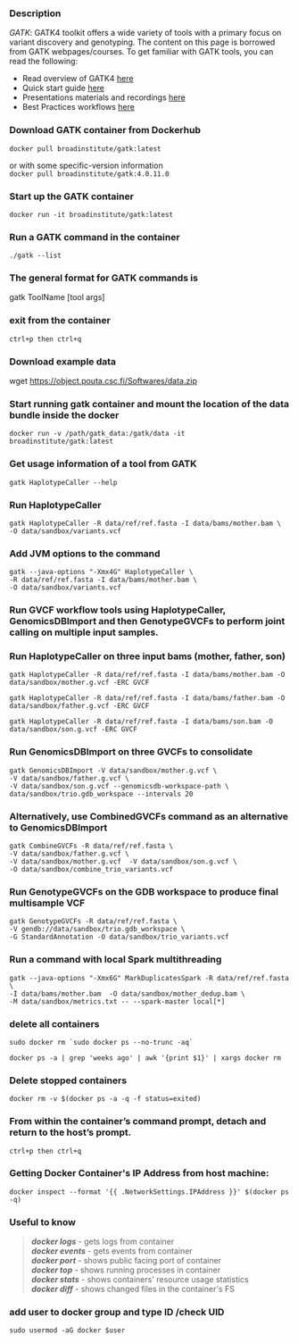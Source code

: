 ### Description
*GATK*: GATK4 toolkit offers a wide variety of tools with a primary focus on variant discovery and genotyping. The content on this page is borrowed from GATK webpages/courses. To get familiar with GATK tools, you can read the following:

- Read overview of GATK4 [here](https://software.broadinstitute.org/gatk/gatk4)
- Quick start guide [here](https://software.broadinstitute.org/gatk/documentation/quickstart)
- Presentations materials and recordings [here](https://software.broadinstitute.org/gatk/documentation/presentations)
- Best Practices workflows [here](https://software.broadinstitute.org/gatk/best-practices/)

### Download GATK container from Dockerhub

```docker pull broadinstitute/gatk:latest``` <br>

  or with some specific-version information  <br>
```docker pull broadinstitute/gatk:4.0.11.0```

### Start up the GATK container

```docker run -it broadinstitute/gatk:latest```

### Run a GATK command in the container

```./gatk --list```

### The general format for GATK commands is
gatk ToolName [tool args]

### exit from the container

```ctrl+p then ctrl+q```

### Download example data

wget https://object.pouta.csc.fi/Softwares/data.zip

### Start running gatk container and mount the location of the data bundle inside the docker

``` docker run -v /path/gatk_data:/gatk/data -it broadinstitute/gatk:latest ```


### Get usage information of a tool from GATK

```gatk HaplotypeCaller --help```

### Run HaplotypeCaller

``` gatk HaplotypeCaller -R data/ref/ref.fasta -I data/bams/mother.bam \ ``` <br>
``` -O data/sandbox/variants.vcf ```

###  Add JVM options to the command

``` gatk --java-options "-Xmx4G" HaplotypeCaller \ ``` <br>
``` -R data/ref/ref.fasta -I data/bams/mother.bam \ ``` <br>
```-O data/sandbox/variants.vcf ```


### Run GVCF workflow tools using HaplotypeCaller, GenomicsDBImport and then GenotypeGVCFs to perform joint calling on multiple input samples.

### Run HaplotypeCaller on three input bams (mother, father, son)

``` gatk HaplotypeCaller -R data/ref/ref.fasta -I data/bams/mother.bam -O data/sandbox/mother.g.vcf -ERC GVCF ```

``` gatk HaplotypeCaller -R data/ref/ref.fasta -I data/bams/father.bam -O data/sandbox/father.g.vcf -ERC GVCF ```

```gatk HaplotypeCaller -R data/ref/ref.fasta -I data/bams/son.bam -O data/sandbox/son.g.vcf -ERC GVCF ```

### Run GenomicsDBImport on three GVCFs to consolidate

``` gatk GenomicsDBImport -V data/sandbox/mother.g.vcf \ ``` <br>
``` -V data/sandbox/father.g.vcf \ ``` <br>
``` -V data/sandbox/son.g.vcf --genomicsdb-workspace-path \ ``` <br>
```data/sandbox/trio.gdb_workspace --intervals 20 ```

### Alternatively, use CombinedGVCFs command as an alternative to GenomicsDBImport

```gatk CombineGVCFs -R data/ref/ref.fasta \  ``` <br>
```-V data/sandbox/father.g.vcf \  ``` <br>
```-V data/sandbox/mother.g.vcf  -V data/sandbox/son.g.vcf \ ``` <br>
``` -O data/sandbox/combine_trio_variants.vcf ```

### Run GenotypeGVCFs on the GDB workspace to produce final multisample VCF

``` gatk GenotypeGVCFs -R data/ref/ref.fasta \   ``` <br>
``` -V gendb://data/sandbox/trio.gdb_workspace \  ``` <br>
```-G StandardAnnotation -O data/sandbox/trio_variants.vcf ``` <br>


### Run a command with local Spark multithreading

``` gatk --java-options "-Xmx6G" MarkDuplicatesSpark -R data/ref/ref.fasta \  ``` <br>
``` -I data/bams/mother.bam  -O data/sandbox/mother_dedup.bam \  ``` <br>
``` -M data/sandbox/metrics.txt -- --spark-master local[*] ```


### delete all containers

```sudo docker rm `sudo docker ps --no-trunc -aq` ```

```docker ps -a | grep 'weeks ago' | awk '{print $1}' | xargs docker rm```

### Delete stopped containers

```docker rm -v $(docker ps -a -q -f status=exited)```

### From within the container’s command prompt, detach and return to the host’s prompt.

```ctrl+p then ctrl+q```

### Getting Docker Container's IP Address from host machine:

```docker inspect --format '{{ .NetworkSettings.IPAddress }}' $(docker ps -q)```

### Useful to know
> ***docker logs*** - gets logs from container <br>
> ***docker events*** - gets events from container <br>
> ***docker port*** - shows public facing port of container <br>
> ***docker top*** - shows running processes in container <br>
> ***docker stats*** - shows containers' resource usage statistics <br>
> ***docker diff*** - shows changed files in the container's FS

### add user to docker group  and type ID /check UID
 ```sudo usermod -aG docker $user```
